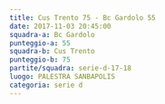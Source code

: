 ```yaml
---
title: Cus Trento 75 - Bc Gardolo 55
date: 2017-11-03 20:45:00
squadra-a: Bc Gardolo
punteggio-a: 55
squadra-b: Cus Trento
punteggio-b: 75
partite/squadra: serie-d-17-18
luogo: PALESTRA SANBAPOLIS
categoria: serie d
---
```

